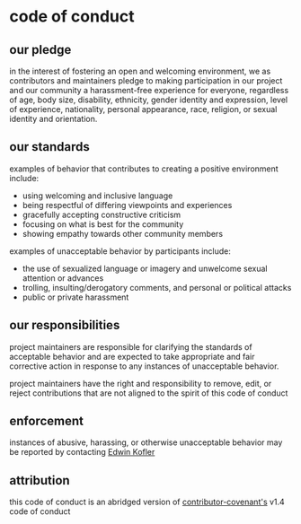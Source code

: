 [//]: # "managed by eankeen/globe; don't edit!"

# code of conduct

## our pledge

in the interest of fostering an open and welcoming environment, we as
contributors and maintainers pledge to making participation in our project and
our community a harassment-free experience for everyone, regardless of age, body
size, disability, ethnicity, gender identity and expression, level of experience,
nationality, personal appearance, race, religion, or sexual identity and
orientation.

## our standards

examples of behavior that contributes to creating a positive environment
include:

- using welcoming and inclusive language
- being respectful of differing viewpoints and experiences
- gracefully accepting constructive criticism
- focusing on what is best for the community
- showing empathy towards other community members

examples of unacceptable behavior by participants include:

- the use of sexualized language or imagery and unwelcome sexual attention or
  advances
- trolling, insulting/derogatory comments, and personal or political attacks
- public or private harassment

## our responsibilities

project maintainers are responsible for clarifying the standards of acceptable
behavior and are expected to take appropriate and fair corrective action in
response to any instances of unacceptable behavior.

project maintainers have the right and responsibility to remove, edit, or
reject contributions that are not aligned to the spirit of this code of conduct

## enforcement

instances of abusive, harassing, or otherwise unacceptable behavior may be
reported by contacting [Edwin Kofler](https://twitter.com/EdwinKofler)

## attribution

this code of conduct is an abridged version of [contributor-covenant's]([http://contributor-covenant.org/version/1/4]) v1.4 code of conduct
